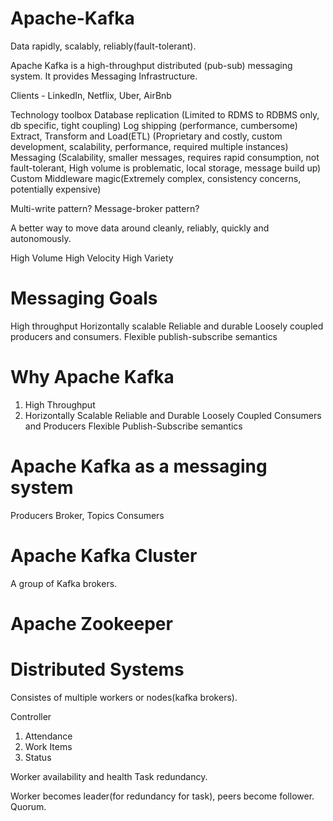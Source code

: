 # Apache-Kafka

Data rapidly, scalably, reliably(fault-tolerant). 

Apache Kafka is a high-throughput distributed (pub-sub) messaging system. It provides Messaging Infrastructure. 

Clients - LinkedIn, Netflix, Uber, AirBnb

Technology toolbox 
Database replication (Limited to RDMS to RDBMS only, db specific, tight coupling)
Log shipping (performance, cumbersome)
Extract, Transform and Load(ETL) (Proprietary and costly, custom development, scalability, performance, required multiple instances)
Messaging  (Scalability, smaller messages, requires rapid consumption, not fault-tolerant, High volume is problematic, local storage, message build up)
Custom Middleware magic(Extremely complex, consistency concerns, potentially expensive)

Multi-write pattern?
Message-broker pattern?

A better way to move data around cleanly, reliably, quickly and autonomously.

High Volume
High Velocity
High Variety

# Messaging Goals 
High throughput
Horizontally scalable
Reliable and durable
Loosely coupled producers and consumers.
Flexible publish-subscribe semantics
# Why Apache Kafka

1. High Throughput
2. Horizontally Scalable
Reliable and Durable
Loosely Coupled Consumers and Producers
Flexible Publish-Subscribe semantics

# Apache Kafka as a messaging system

Producers
Broker, Topics
Consumers

# Apache Kafka Cluster
A group of Kafka brokers.

# Apache Zookeeper

# Distributed Systems
Consistes of multiple workers or nodes(kafka brokers). 

Controller

1. Attendance
2. Work Items
3. Status

Worker availability and health
Task redundancy.

Worker becomes leader(for redundancy for task), peers become follower. Quorum. 


